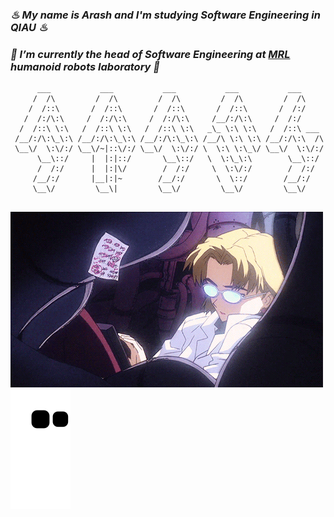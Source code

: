### _♨ My name is Arash and I'm studying Software Engineering in QIAU ♨_
### _🔭 I’m currently the head of Software Engineering at <a href="https://sites.google.com/view/mrl-hsl" target="_blank">MRL</a> humanoid robots laboratory 🔭_

```
      ___           ___           ___           ___           ___     
     /  /\         /  /\         /  /\         /  /\         /  /\    
    /  /::\       /  /::\       /  /::\       /  /::\       /  /:/    
   /  /:/\:\     /  /:/\:\     /  /:/\:\     /__/:/\:\     /  /:/     
  /  /::\ \:\   /  /::\ \:\   /  /::\ \:\   _\_ \:\ \:\   /  /::\ ___ 
 /__/:/\:\_\:\ /__/:/\:\_\:\ /__/:/\:\_\:\ /__/\ \:\ \:\ /__/:/\:\  /\
 \__\/  \:\/:/ \__\/~|::\/:/ \__\/  \:\/:/ \  \:\ \:\_\/ \__\/  \:\/:/
      \__\::/     |  |:|::/       \__\::/   \  \:\_\:\        \__\::/ 
      /  /:/      |  |:|\/        /  /:/     \  \:\/:/        /  /:/  
     /__/:/       |__|:|~        /__/:/       \  \::/        /__/:/   
     \__\/         \__\|         \__\/         \__\/         \__\/        
                                                                                                                             
```
![](https://github.com/arashrahmani/arashrahmani/blob/master/gifs/new.gif) 
![Snake animation](https://github.com/arashrahmani/arashrahmani/blob/output/github-contribution-grid-snake.svg)
<!--
**arashrahmani/arashrahmani** is a ✨ _special_ ✨ repository because its `README.md` (this file) appears on your GitHub profile.

Here are some ideas to get you started:

- 🔭 I’m currently working on ...
- 🌱 I’m currently learning ...
- 👯 I’m looking to collaborate on ...
- 🤔 I’m looking for help with ...
- 💬 Ask me about ...
- 📫 How to reach me: ...
- 😄 Pronouns: ...
- ⚡ Fun fact: ...
-->
